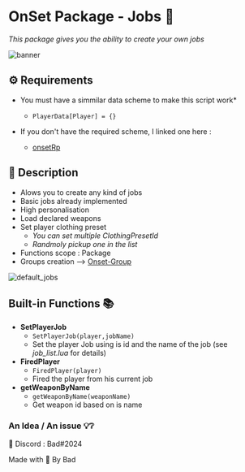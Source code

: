 # OnSet Package - Jobs 📎

*This package gives you the ability to create your own jobs*

![banner](https://i.imgur.com/co2crFM.png)

## ⚙️ Requirements 

* You must have a simmilar data scheme to make this script work* 
  * ``` PlayerData[Player] = {} ```

* If you don't have the required scheme, I linked one here :
  - [onsetRp](https://github.com/frederic2ec/onsetrp)

## 📝 Description 

* Alows you to create any kind of jobs
* Basic jobs already implemented
* High personalisation
* Load declared weapons
* Set player clothing preset
  * *You can set multiple ClothingPresetId*
  * *Randmoly pickup one in the list*
* Functions scope : Package
* Groups creation --> [Onset-Group](https://github.com/Bad57/Onset-Groups)


![default_jobs](https://i.imgur.com/oaM4BJ5.jpg)

## Built-in Functions 📚

* **SetPlayerJob** 
  * ```SetPlayerJob(player,jobName) ```
  * Set the player Job using is id and the name of the job (see *job_list.lua* for details)
* **FiredPlayer**
  * ```FiredPlayer(player)```
  * Fired the player from his current job
* **getWeaponByName**
  * ```getWeaponByName(weaponName)```
  * Get weapon id based on is name  

### An Idea / An issue 💡❔

📮 Discord : Bad#2024


Made with 🖤 By Bad
